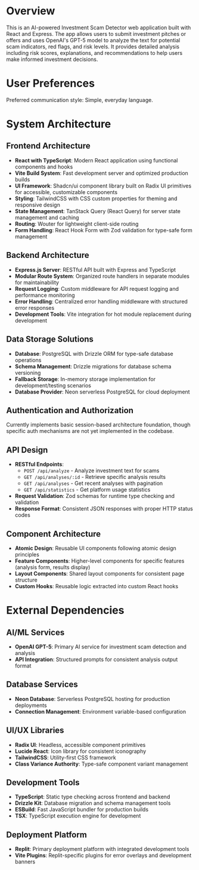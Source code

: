 # Overview

This is an AI-powered Investment Scam Detector web application built with React and Express. The app allows users to submit investment pitches or offers and uses OpenAI's GPT-5 model to analyze the text for potential scam indicators, red flags, and risk levels. It provides detailed analysis including risk scores, explanations, and recommendations to help users make informed investment decisions.

# User Preferences

Preferred communication style: Simple, everyday language.

# System Architecture

## Frontend Architecture
- **React with TypeScript**: Modern React application using functional components and hooks
- **Vite Build System**: Fast development server and optimized production builds
- **UI Framework**: Shadcn/ui component library built on Radix UI primitives for accessible, customizable components
- **Styling**: TailwindCSS with CSS custom properties for theming and responsive design
- **State Management**: TanStack Query (React Query) for server state management and caching
- **Routing**: Wouter for lightweight client-side routing
- **Form Handling**: React Hook Form with Zod validation for type-safe form management

## Backend Architecture
- **Express.js Server**: RESTful API built with Express and TypeScript
- **Modular Route System**: Organized route handlers in separate modules for maintainability
- **Request Logging**: Custom middleware for API request logging and performance monitoring
- **Error Handling**: Centralized error handling middleware with structured error responses
- **Development Tools**: Vite integration for hot module replacement during development

## Data Storage Solutions
- **Database**: PostgreSQL with Drizzle ORM for type-safe database operations
- **Schema Management**: Drizzle migrations for database schema versioning
- **Fallback Storage**: In-memory storage implementation for development/testing scenarios
- **Database Provider**: Neon serverless PostgreSQL for cloud deployment

## Authentication and Authorization
Currently implements basic session-based architecture foundation, though specific auth mechanisms are not yet implemented in the codebase.

## API Design
- **RESTful Endpoints**: 
  - `POST /api/analyze` - Analyze investment text for scams
  - `GET /api/analyses/:id` - Retrieve specific analysis results
  - `GET /api/analyses` - Get recent analyses with pagination
  - `GET /api/statistics` - Get platform usage statistics
- **Request Validation**: Zod schemas for runtime type checking and validation
- **Response Format**: Consistent JSON responses with proper HTTP status codes

## Component Architecture
- **Atomic Design**: Reusable UI components following atomic design principles
- **Feature Components**: Higher-level components for specific features (analysis form, results display)
- **Layout Components**: Shared layout components for consistent page structure
- **Custom Hooks**: Reusable logic extracted into custom React hooks

# External Dependencies

## AI/ML Services
- **OpenAI GPT-5**: Primary AI service for investment scam detection and analysis
- **API Integration**: Structured prompts for consistent analysis output format

## Database Services
- **Neon Database**: Serverless PostgreSQL hosting for production deployments
- **Connection Management**: Environment variable-based configuration

## UI/UX Libraries
- **Radix UI**: Headless, accessible component primitives
- **Lucide React**: Icon library for consistent iconography
- **TailwindCSS**: Utility-first CSS framework
- **Class Variance Authority**: Type-safe component variant management

## Development Tools
- **TypeScript**: Static type checking across frontend and backend
- **Drizzle Kit**: Database migration and schema management tools
- **ESBuild**: Fast JavaScript bundler for production builds
- **TSX**: TypeScript execution engine for development

## Deployment Platform
- **Replit**: Primary deployment platform with integrated development tools
- **Vite Plugins**: Replit-specific plugins for error overlays and development banners